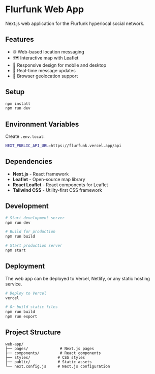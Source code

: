 # Flurfunk Web App

Next.js web application for the Flurfunk hyperlocal social network.

## Features

- 🌐 Web-based location messaging
- 🗺️ Interactive map with Leaflet
- 📱 Responsive design for mobile and desktop
- 🔄 Real-time message updates
- 📍 Browser geolocation support

## Setup

```bash
npm install
npm run dev
```

## Environment Variables

Create `.env.local`:
```bash
NEXT_PUBLIC_API_URL=https://flurfunk.vercel.app/api
```

## Dependencies

- **Next.js** - React framework
- **Leaflet** - Open-source map library
- **React Leaflet** - React components for Leaflet
- **Tailwind CSS** - Utility-first CSS framework

## Development

```bash
# Start development server
npm run dev

# Build for production
npm run build

# Start production server
npm start
```

## Deployment

The web app can be deployed to Vercel, Netlify, or any static hosting service.

```bash
# Deploy to Vercel
vercel

# Or build static files
npm run build
npm run export
```

## Project Structure

```
web-app/
├── pages/              # Next.js pages
├── components/         # React components
├── styles/            # CSS styles
├── public/            # Static assets
└── next.config.js     # Next.js configuration
```